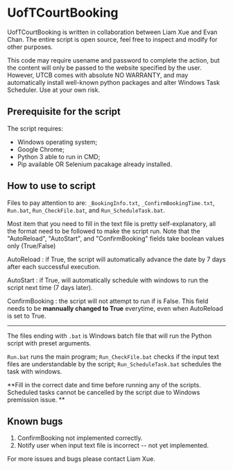 # UofTCourtBooking
UofTCourtBooking is written in collaboration between Liam Xue and Evan Chan. The entire script is open source, feel free to inspect and modify for other purposes. 

This code may require usename and password to complete the action, but the content will only be passed to the website specified by the user. However, UTCB comes with absolute NO WARRANTY, and may automatically install well-known python packages and alter Windows Task Scheduler. Use at your own risk. 

## Prerequisite for the script
The script requires:
- Windows operating system;
- Google Chrome;
- Python 3 able to run in CMD;
- Pip available OR Selenium pacakage already installed.

## How to use to script
Files to pay attention to are: `_BookingInfo.txt`, `_ConfirmBookingTime.txt`, `Run.bat`, `Run_CheckFile.bat`, and `Run_ScheduleTask.bat`. 

Most item that you need to fill in the text file is pretty self-explanatory, all the format need to be followed to make the script run. Note that the "AutoReload", "AutoStart", and "ConfirmBooking" fields take boolean values only (True/False)

AutoReload
: if True, the script will automatically advance the date by 7 days after each successful execution. 

AutoStart
: if True, will automatically schedule with windows to run the script next time (7 days later).

ConfirmBooking
: the script will not attempt to run if is False. This field needs to be **mannually changed to True** everytime, even when AutoReload is set to True. 

---

The files ending with `.bat` is Windows batch file that will run the Python script with preset arguments. 

`Run.bat` runs the main program; `Run_CheckFile.bat` checks if the input text files are understandable by the script; `Run_ScheduleTask.bat` schedules the task with windows. 

**Fill in the correct date and time before running any of the scripts. Scheduled tasks cannot be cancelled by the script due to Windows premission issue. **

## Known bugs
1. ConfirmBooking not implemented correctly. 
2. Notify user when input text file is incorrect -- not yet implemented. 

For more issues and bugs please contact Liam Xue. 
